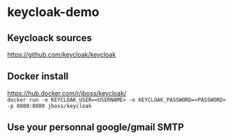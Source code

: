# keycloak-demo

## Keycloack sources
https://github.com/keycloak/keycloak

## Docker install
https://hub.docker.com/r/jboss/keycloak/  
`docker run -e KEYCLOAK_USER=<USERNAME> -e KEYCLOAK_PASSWORD=<PASSWORD> -p 8080:8080 jboss/keycloak`

## Use your personnal google/gmail SMTP
